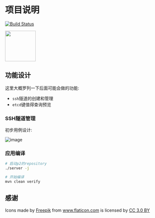 项目说明
===

[![Build Status](https://travis-ci.org/aiziyuer/SpriteApp.svg?branch=master)](https://travis-ci.org/aiziyuer/SpriteApp)


<img src="https://cdn.rawgit.com/aiziyuer/spriteapp/master/Design/FrontDesign/robot.svg" width=100>

## 功能设计

这里大概罗列一下后面可能会做的功能:

- `ssh`隧道的创建和管理
- `etcd`键值得查询预览

### SSH隧道管理

初步用例设计:

![image](https://cdn.rawgit.com/aiziyuer/spriteapp/master/Design/SSH隧道交互用例.svg)


### 应用编译

``` bash
# 启动p2的repository
./server -j

# 开始编译
mvn clean verify
```

## 感谢

<div>Icons made by <a href="http://www.freepik.com" title="Freepik">Freepik</a> from <a href="http://www.flaticon.com" title="Flaticon">www.flaticon.com</a> is licensed by <a href="http://creativecommons.org/licenses/by/3.0/" title="Creative Commons BY 3.0" target="_blank">CC 3.0 BY</a></div>
